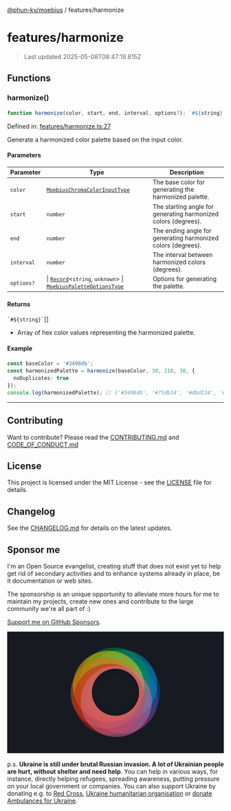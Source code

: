 [@phun-ky/moebius](../README.md) / features/harmonize

# features/harmonize

> Last updated 2025-05-08T08:47:19.815Z

##

## Functions

### harmonize()

```ts
function harmonize(color, start, end, interval, options?): `#${string}`[];
```

Defined in: [features/harmonize.ts:27](https://github.com/phun-ky/moebius/blob/main/src/features/harmonize.ts#L27)

Generate a harmonized color palette based on the input color.

#### Parameters

| Parameter  | Type                                                                                                                                                                                        | Description                                                    |
| ---------- | ------------------------------------------------------------------------------------------------------------------------------------------------------------------------------------------- | -------------------------------------------------------------- |
| `color`    | [`MoebiusChromaColorInputType`](../types.md#moebiuschromacolorinputtype)                                                                                                                    | The base color for generating the harmonized palette.          |
| `start`    | `number`                                                                                                                                                                                    | The starting angle for generating harmonized colors (degrees). |
| `end`      | `number`                                                                                                                                                                                    | The ending angle for generating harmonized colors (degrees).   |
| `interval` | `number`                                                                                                                                                                                    | The interval between harmonized colors (degrees).              |
| `options?` | \| [`Record`](https://www.typescriptlang.org/docs/handbook/utility-types.html#recordkeys-type)<`string`, `unknown`> \| [`MoebiusPaletteOptionsType`](../types.md#moebiuspaletteoptionstype) | Options for generating the palette.                            |

#### Returns

`` `#${string}` ``\[]

- Array of hex color values representing the harmonized palette.

#### Example

```ts
const baseColor = '#3498db';
const harmonizedPalette = harmonize(baseColor, 30, 210, 30, {
  noDuplicates: true
});
console.log(harmonizedPalette); // ['#3498db', '#75db34', '#dbd134', '#db7434', '#3498db']
```

---

## Contributing

Want to contribute? Please read the [CONTRIBUTING.md](https://github.com/phun-ky/moebius/blob/main/CONTRIBUTING.md) and [CODE_OF_CONDUCT.md](https://github.com/phun-ky/moebius/blob/main/CODE_OF_CONDUCT.md)

## License

This project is licensed under the MIT License - see the [LICENSE](https://github.com/phun-ky/moebius/blob/main/LICENSE) file for details.

## Changelog

See the [CHANGELOG.md](https://github.com/phun-ky/moebius/blob/main/CHANGELOG.md) for details on the latest updates.

## Sponsor me

I'm an Open Source evangelist, creating stuff that does not exist yet to help get rid of secondary activities and to enhance systems already in place, be it documentation or web sites.

The sponsorship is an unique opportunity to alleviate more hours for me to maintain my projects, create new ones and contribute to the large community we're all part of :)

[Support me on GitHub Sponsors](https://github.com/sponsors/phun-ky).

![logo](https://github.com/phun-ky/moebius/blob/main/public/images/logo/logo-ring.png?raw=true)

p.s. **Ukraine is still under brutal Russian invasion. A lot of Ukrainian people are hurt, without shelter and need help**. You can help in various ways, for instance, directly helping refugees, spreading awareness, putting pressure on your local government or companies. You can also support Ukraine by donating e.g. to [Red Cross](https://www.icrc.org/en/donate/ukraine), [Ukraine humanitarian organisation](https://savelife.in.ua/en/donate-en/#donate-army-card-weekly) or [donate Ambulances for Ukraine](https://www.gofundme.com/f/help-to-save-the-lives-of-civilians-in-a-war-zone).
